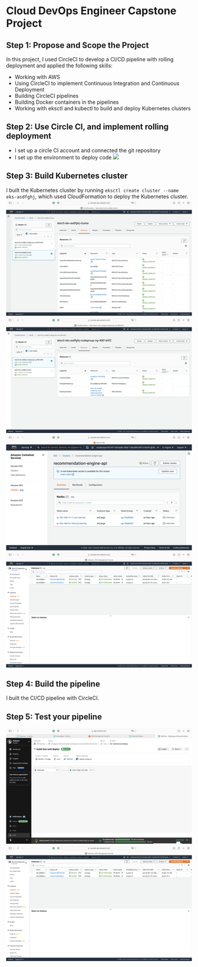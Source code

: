 # Cloud DevOps Engineer Capstone Project

## Step 1: Propose and Scope the Project
In this project, I used CircleCI to develop a CI/CD pipeline with rolling deployment and applied the following skills:

* Working with AWS
* Using CircleCI to implement Continuous Integration and Continuous Deployment
* Building CircleCI pipelines
* Building Docker containers in the pipelines
* Working with eksctl and kubectl to build and deploy Kubernetes clusters

## Step 2: Use Circle CI, and implement rolling deployment
* I set up a circle CI account and connected the git repository
* I set up the environment to deploy code
![](screenshots/env.png)

## Step 3: Build Kubernetes cluster
I built the Kubernetes cluster by running `eksctl create cluster --name eks-asdfghj`, which used CloudFormation to deploy the Kubernetes cluster.
![](screenshots/cloudformation1.png)
![](screenshots/cloudformation2.png)
![](screenshots/eks.png)
![](screenshots/ec2.png)

## Step 4: Build the pipeline
I built the CI/CD pipeline with CircleCI.

## Step 5: Test your pipeline
![](screenshots/pipeline.png)
![](screenshots/ec2.png)

